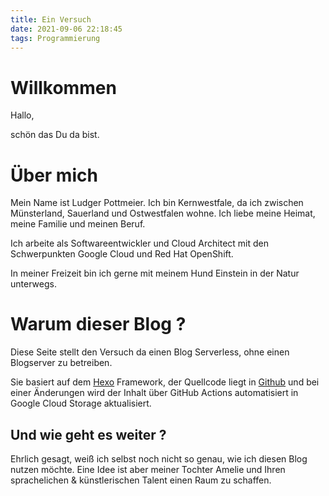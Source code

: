 ```yaml
---
title: Ein Versuch
date: 2021-09-06 22:18:45
tags: Programmierung
---
```


# Willkommen
Hallo,

schön das Du da bist.

# Über mich
Mein  Name ist Ludger Pottmeier. Ich bin Kernwestfale, da ich zwischen Münsterland, Sauerland und Ostwestfalen
wohne. Ich liebe meine Heimat, meine Familie und meinen Beruf.

Ich arbeite als Softwareentwickler und Cloud Architect  mit den Schwerpunkten Google Cloud und Red Hat OpenShift. 

In meiner Freizeit bin ich gerne mit meinem Hund Einstein in der Natur unterwegs.

# Warum dieser Blog ?
Diese Seite stellt den Versuch da einen Blog Serverless, ohne einen Blogserver zu betreiben.

Sie basiert auf dem [Hexo](https://hexo.io/) Framework, der Quellcode liegt in [Github](https://github.com) und bei einer Änderungen wird der Inhalt über GitHub Actions automatisiert in Google Cloud Storage aktualisiert.


## Und wie geht es weiter ?
Ehrlich gesagt, weiß ich selbst noch nicht so genau, wie ich diesen Blog nutzen möchte.
Eine Idee ist aber meiner Tochter Amelie und Ihren sprachelichen & künstlerischen Talent einen Raum zu schaffen.
 



